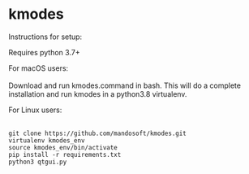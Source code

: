 # kmodes
Instructions for setup:

Requires python 3.7+

For macOS users:<br></br> 
Download and run kmodes.command in bash. 
This will do a complete installation and run kmodes in a python3.8 virtualenv.

For Linux users:<br></br>

```
git clone https://github.com/mandosoft/kmodes.git
virtualenv kmodes_env
source kmodes_env/bin/activate
pip install -r requirements.txt
python3 qtgui.py
```

